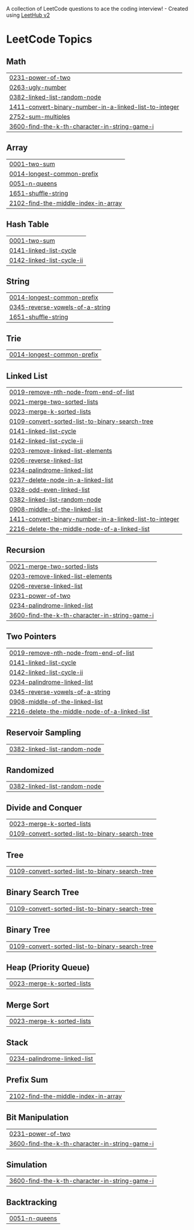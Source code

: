 A collection of LeetCode questions to ace the coding interview! - Created using [LeetHub v2](https://github.com/arunbhardwaj/LeetHub-2.0)
<!---LeetCode Topics Start-->
# LeetCode Topics
## Math
|  |
| ------- |
| [0231-power-of-two](https://github.com/Mehul-Kumar-Singh11/LeetCode/tree/master/0231-power-of-two) |
| [0263-ugly-number](https://github.com/Mehul-Kumar-Singh11/LeetCode/tree/master/0263-ugly-number) |
| [0382-linked-list-random-node](https://github.com/Mehul-Kumar-Singh11/LeetCode/tree/master/0382-linked-list-random-node) |
| [1411-convert-binary-number-in-a-linked-list-to-integer](https://github.com/Mehul-Kumar-Singh11/LeetCode/tree/master/1411-convert-binary-number-in-a-linked-list-to-integer) |
| [2752-sum-multiples](https://github.com/Mehul-Kumar-Singh11/LeetCode/tree/master/2752-sum-multiples) |
| [3600-find-the-k-th-character-in-string-game-i](https://github.com/Mehul-Kumar-Singh11/LeetCode/tree/master/3600-find-the-k-th-character-in-string-game-i) |
## Array
|  |
| ------- |
| [0001-two-sum](https://github.com/Mehul-Kumar-Singh11/LeetCode/tree/master/0001-two-sum) |
| [0014-longest-common-prefix](https://github.com/Mehul-Kumar-Singh11/LeetCode/tree/master/0014-longest-common-prefix) |
| [0051-n-queens](https://github.com/Mehul-Kumar-Singh11/LeetCode/tree/master/0051-n-queens) |
| [1651-shuffle-string](https://github.com/Mehul-Kumar-Singh11/LeetCode/tree/master/1651-shuffle-string) |
| [2102-find-the-middle-index-in-array](https://github.com/Mehul-Kumar-Singh11/LeetCode/tree/master/2102-find-the-middle-index-in-array) |
## Hash Table
|  |
| ------- |
| [0001-two-sum](https://github.com/Mehul-Kumar-Singh11/LeetCode/tree/master/0001-two-sum) |
| [0141-linked-list-cycle](https://github.com/Mehul-Kumar-Singh11/LeetCode/tree/master/0141-linked-list-cycle) |
| [0142-linked-list-cycle-ii](https://github.com/Mehul-Kumar-Singh11/LeetCode/tree/master/0142-linked-list-cycle-ii) |
## String
|  |
| ------- |
| [0014-longest-common-prefix](https://github.com/Mehul-Kumar-Singh11/LeetCode/tree/master/0014-longest-common-prefix) |
| [0345-reverse-vowels-of-a-string](https://github.com/Mehul-Kumar-Singh11/LeetCode/tree/master/0345-reverse-vowels-of-a-string) |
| [1651-shuffle-string](https://github.com/Mehul-Kumar-Singh11/LeetCode/tree/master/1651-shuffle-string) |
## Trie
|  |
| ------- |
| [0014-longest-common-prefix](https://github.com/Mehul-Kumar-Singh11/LeetCode/tree/master/0014-longest-common-prefix) |
## Linked List
|  |
| ------- |
| [0019-remove-nth-node-from-end-of-list](https://github.com/Mehul-Kumar-Singh11/LeetCode/tree/master/0019-remove-nth-node-from-end-of-list) |
| [0021-merge-two-sorted-lists](https://github.com/Mehul-Kumar-Singh11/LeetCode/tree/master/0021-merge-two-sorted-lists) |
| [0023-merge-k-sorted-lists](https://github.com/Mehul-Kumar-Singh11/LeetCode/tree/master/0023-merge-k-sorted-lists) |
| [0109-convert-sorted-list-to-binary-search-tree](https://github.com/Mehul-Kumar-Singh11/LeetCode/tree/master/0109-convert-sorted-list-to-binary-search-tree) |
| [0141-linked-list-cycle](https://github.com/Mehul-Kumar-Singh11/LeetCode/tree/master/0141-linked-list-cycle) |
| [0142-linked-list-cycle-ii](https://github.com/Mehul-Kumar-Singh11/LeetCode/tree/master/0142-linked-list-cycle-ii) |
| [0203-remove-linked-list-elements](https://github.com/Mehul-Kumar-Singh11/LeetCode/tree/master/0203-remove-linked-list-elements) |
| [0206-reverse-linked-list](https://github.com/Mehul-Kumar-Singh11/LeetCode/tree/master/0206-reverse-linked-list) |
| [0234-palindrome-linked-list](https://github.com/Mehul-Kumar-Singh11/LeetCode/tree/master/0234-palindrome-linked-list) |
| [0237-delete-node-in-a-linked-list](https://github.com/Mehul-Kumar-Singh11/LeetCode/tree/master/0237-delete-node-in-a-linked-list) |
| [0328-odd-even-linked-list](https://github.com/Mehul-Kumar-Singh11/LeetCode/tree/master/0328-odd-even-linked-list) |
| [0382-linked-list-random-node](https://github.com/Mehul-Kumar-Singh11/LeetCode/tree/master/0382-linked-list-random-node) |
| [0908-middle-of-the-linked-list](https://github.com/Mehul-Kumar-Singh11/LeetCode/tree/master/0908-middle-of-the-linked-list) |
| [1411-convert-binary-number-in-a-linked-list-to-integer](https://github.com/Mehul-Kumar-Singh11/LeetCode/tree/master/1411-convert-binary-number-in-a-linked-list-to-integer) |
| [2216-delete-the-middle-node-of-a-linked-list](https://github.com/Mehul-Kumar-Singh11/LeetCode/tree/master/2216-delete-the-middle-node-of-a-linked-list) |
## Recursion
|  |
| ------- |
| [0021-merge-two-sorted-lists](https://github.com/Mehul-Kumar-Singh11/LeetCode/tree/master/0021-merge-two-sorted-lists) |
| [0203-remove-linked-list-elements](https://github.com/Mehul-Kumar-Singh11/LeetCode/tree/master/0203-remove-linked-list-elements) |
| [0206-reverse-linked-list](https://github.com/Mehul-Kumar-Singh11/LeetCode/tree/master/0206-reverse-linked-list) |
| [0231-power-of-two](https://github.com/Mehul-Kumar-Singh11/LeetCode/tree/master/0231-power-of-two) |
| [0234-palindrome-linked-list](https://github.com/Mehul-Kumar-Singh11/LeetCode/tree/master/0234-palindrome-linked-list) |
| [3600-find-the-k-th-character-in-string-game-i](https://github.com/Mehul-Kumar-Singh11/LeetCode/tree/master/3600-find-the-k-th-character-in-string-game-i) |
## Two Pointers
|  |
| ------- |
| [0019-remove-nth-node-from-end-of-list](https://github.com/Mehul-Kumar-Singh11/LeetCode/tree/master/0019-remove-nth-node-from-end-of-list) |
| [0141-linked-list-cycle](https://github.com/Mehul-Kumar-Singh11/LeetCode/tree/master/0141-linked-list-cycle) |
| [0142-linked-list-cycle-ii](https://github.com/Mehul-Kumar-Singh11/LeetCode/tree/master/0142-linked-list-cycle-ii) |
| [0234-palindrome-linked-list](https://github.com/Mehul-Kumar-Singh11/LeetCode/tree/master/0234-palindrome-linked-list) |
| [0345-reverse-vowels-of-a-string](https://github.com/Mehul-Kumar-Singh11/LeetCode/tree/master/0345-reverse-vowels-of-a-string) |
| [0908-middle-of-the-linked-list](https://github.com/Mehul-Kumar-Singh11/LeetCode/tree/master/0908-middle-of-the-linked-list) |
| [2216-delete-the-middle-node-of-a-linked-list](https://github.com/Mehul-Kumar-Singh11/LeetCode/tree/master/2216-delete-the-middle-node-of-a-linked-list) |
## Reservoir Sampling
|  |
| ------- |
| [0382-linked-list-random-node](https://github.com/Mehul-Kumar-Singh11/LeetCode/tree/master/0382-linked-list-random-node) |
## Randomized
|  |
| ------- |
| [0382-linked-list-random-node](https://github.com/Mehul-Kumar-Singh11/LeetCode/tree/master/0382-linked-list-random-node) |
## Divide and Conquer
|  |
| ------- |
| [0023-merge-k-sorted-lists](https://github.com/Mehul-Kumar-Singh11/LeetCode/tree/master/0023-merge-k-sorted-lists) |
| [0109-convert-sorted-list-to-binary-search-tree](https://github.com/Mehul-Kumar-Singh11/LeetCode/tree/master/0109-convert-sorted-list-to-binary-search-tree) |
## Tree
|  |
| ------- |
| [0109-convert-sorted-list-to-binary-search-tree](https://github.com/Mehul-Kumar-Singh11/LeetCode/tree/master/0109-convert-sorted-list-to-binary-search-tree) |
## Binary Search Tree
|  |
| ------- |
| [0109-convert-sorted-list-to-binary-search-tree](https://github.com/Mehul-Kumar-Singh11/LeetCode/tree/master/0109-convert-sorted-list-to-binary-search-tree) |
## Binary Tree
|  |
| ------- |
| [0109-convert-sorted-list-to-binary-search-tree](https://github.com/Mehul-Kumar-Singh11/LeetCode/tree/master/0109-convert-sorted-list-to-binary-search-tree) |
## Heap (Priority Queue)
|  |
| ------- |
| [0023-merge-k-sorted-lists](https://github.com/Mehul-Kumar-Singh11/LeetCode/tree/master/0023-merge-k-sorted-lists) |
## Merge Sort
|  |
| ------- |
| [0023-merge-k-sorted-lists](https://github.com/Mehul-Kumar-Singh11/LeetCode/tree/master/0023-merge-k-sorted-lists) |
## Stack
|  |
| ------- |
| [0234-palindrome-linked-list](https://github.com/Mehul-Kumar-Singh11/LeetCode/tree/master/0234-palindrome-linked-list) |
## Prefix Sum
|  |
| ------- |
| [2102-find-the-middle-index-in-array](https://github.com/Mehul-Kumar-Singh11/LeetCode/tree/master/2102-find-the-middle-index-in-array) |
## Bit Manipulation
|  |
| ------- |
| [0231-power-of-two](https://github.com/Mehul-Kumar-Singh11/LeetCode/tree/master/0231-power-of-two) |
| [3600-find-the-k-th-character-in-string-game-i](https://github.com/Mehul-Kumar-Singh11/LeetCode/tree/master/3600-find-the-k-th-character-in-string-game-i) |
## Simulation
|  |
| ------- |
| [3600-find-the-k-th-character-in-string-game-i](https://github.com/Mehul-Kumar-Singh11/LeetCode/tree/master/3600-find-the-k-th-character-in-string-game-i) |
## Backtracking
|  |
| ------- |
| [0051-n-queens](https://github.com/Mehul-Kumar-Singh11/LeetCode/tree/master/0051-n-queens) |
<!---LeetCode Topics End-->